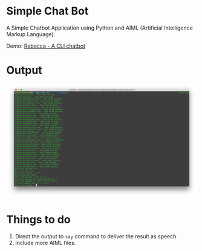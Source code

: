 # Simple Chat Bot

A Simple Chatbot Application using Python and AIML (Artificial Intelligence Markup Language).

Demo: [Rebecca - A CLI chatbot](https://www.youtube.com/watch?v=PdgrNMHRaTo)

# Output
![output](output.png)

# Things to do
1. Direct the output to `say` command to deliver the result as speech.
2. Include more AIML files.
